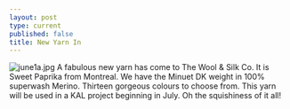 ```yaml
---
layout: post
type: current
published: false
title: New Yarn In
---
```

![june1a.jpg]({{site.baseurl}}/news/img/june1a.jpg)
A fabulous new yarn has come to The Wool & Silk Co. It is Sweet Paprika from Montreal. We have the Minuet DK weight in 100% superwash Merino. Thirteen gorgeous colours to choose from. This yarn will be used in a KAL project beginning in July. Oh the squishiness of it all!